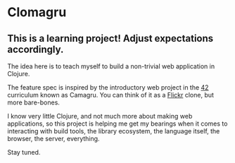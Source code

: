 # Clomagru
## This is a learning project! Adjust expectations accordingly.

The idea here is to teach myself to build a non-trivial web application in Clojure.

The feature spec is inspired by the introductory web project in the [42](https://www.42.fr/) curriculum known as Camagru. You can think of it as a [Flickr](https://www.flickr.com/) clone, but more bare-bones.

I know very little Clojure, and not much more about making web applications, so this project is helping me get my bearings when it comes to interacting with build tools, the library ecosystem, the language itself, the browser, the server, everything.

Stay tuned.
